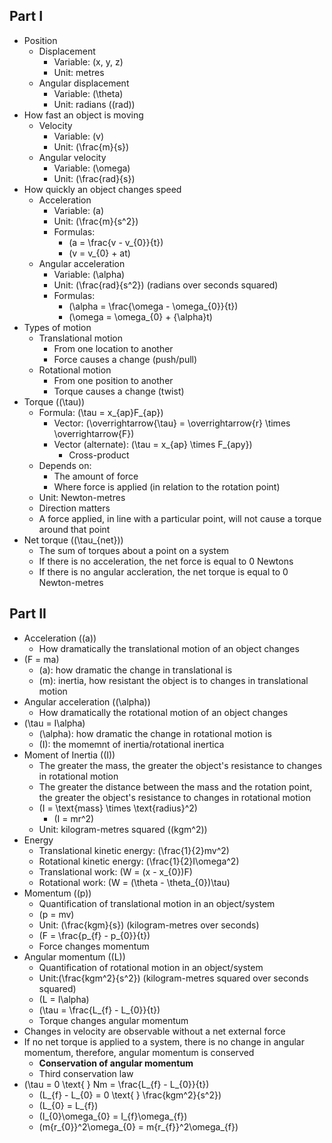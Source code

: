 ## Part I
- Position
  - Displacement
    - Variable: \(x, y, z\)
    - Unit: metres
  - Angular displacement
    - Variable: \(\theta\)
    - Unit: radians (\(rad\))
- How fast an object is moving
  - Velocity
    - Variable: \(v\)
    - Unit: \(\frac{m}{s}\)
  - Angular velocity
    - Variable: \(\omega\)
    - Unit: \(\frac{rad}{s}\)
- How quickly an object changes speed
  - Acceleration
    - Variable: \(a\)
    - Unit: \(\frac{m}{s^2}\)
    - Formulas:
      - \(a = \frac{v - v_{0}}{t}\)
      - \(v = v_{0} + at\)
  - Angular acceleration
    - Variable: \(\alpha\)
    - Unit: \(\frac{rad}{s^2}\) (radians over seconds squared)
    - Formulas:
      - \(\alpha = \frac{\omega - \omega_{0}}{t}\)
      - \(\omega = \omega_{0} + {\alpha}t\)
- Types of motion
  - Translational motion
    - From one location to another
    - Force causes a change (push/pull)
  - Rotational motion
    - From one position to another
    - Torque causes a change (twist)
- Torque (\(\tau\))
  - Formula: \(\tau = x_{ap}F_{ap}\)
    - Vector: \(\overrightarrow{\tau} = \overrightarrow{r} \times \overrightarrow{F}\)
    - Vector (alternate): \(\tau = x_{ap} \times F_{apy}\)
      - Cross-product
  - Depends on:
    - The amount of force
    - Where force is applied (in relation to the rotation point)
  - Unit: Newton-metres
  - Direction matters
  - A force applied, in line with a particular point, will not cause a torque around that point
- Net torque (\(\tau_{net}\))
  - The sum of torques about a point on a system
  - If there is no acceleration, the net force is equal to 0 Newtons
  - If there is no angular accleration, the net torque is equal to 0 Newton-metres
  
## Part II
- Acceleration (\(a\))
  - How dramatically the translational motion of an object changes
- \(F = ma\)
  - \(a\): how dramatic the change in translational is
  - \(m\): inertia, how resistant the object is to changes in translational motion
- Angular acceleration (\(\alpha\))
  - How dramatically the rotational motion of an object changes
- \(\tau = I\alpha\)
  - \(\alpha\): how dramatic the change in rotational motion is
  - \(I\): the momemnt of inertia/rotational inertica
- Moment of Inertia (\(I\))
  - The greater the mass, the greater the object's resistance to changes in rotational motion
  - The greater the distance between the mass and the rotation point, the greater the object's resistance to changes in rotational motion
  - \(I = \text{mass} \times \text{radius}^2\)
    - \(I = mr^2\)
  - Unit: kilogram-metres squared (\(kgm^2\))
- Energy
  - Translational kinetic energy: \(\frac{1}{2}mv^2\)
  - Rotational kinetic energy: \(\frac{1}{2}I\omega^2\)
  - Translational work: \(W = (x - x_{0})F\)
  - Rotational work: \(W = (\theta - \theta_{0})\tau\)
- Momentum (\(p\))
  - Quantification of translational motion in an object/system
  - \(p = mv\)
  - Unit: \(\frac{kgm}{s}\) (kilogram-metres over seconds)
  - \(F = \frac{p_{f} - p_{0}}{t}\)
  - Force changes momentum
- Angular momentum (\(L\))
  - Quantification of rotational motion in an object/system
  - Unit:\(\frac{kgm^2}{s^2}\) (kilogram-metres squared over seconds squared)
  - \(L = I\alpha\)
  - \(\tau = \frac{L_{f} - L_{0}}{t}\)
  - Torque changes angular momentum
- Changes in velocity are observable without a net external force
- If no net torque is applied to a system, there is no change in angular momentum, therefore, angular momentum is conserved
  - **Conservation of angular momentum**
  - Third conservation law
- \(\tau = 0 \text{ } Nm = \frac{L_{f} - L_{0}}{t}\)
  - \(L_{f} - L_{0} = 0 \text{ } \frac{kgm^2}{s^2}\)
  - \(L_{0} = L_{f}\)
  - \(I_{0}\omega_{0} = I_{f}\omega_{f}\)
  - \(m{r_{0}}^2\omega_{0} = m{r_{f}}^2\omega_{f}\)